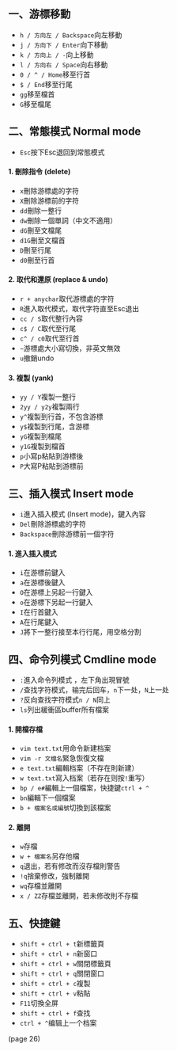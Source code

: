 ## 一、游標移動
* `h / 方向左 / Backspace`向左移動
* `j / 方向下 / Enter`向下移動
* `k / 方向上 / -`向上移動
* `l / 方向右 / Space`向右移動
* `0 / ^ / Home`移至行首
* `$ / End`移至行尾
* `gg`移至檔首
* `G`移至檔尾

## 二、常態模式 Normal mode

* `Esc`按下Esc退回到常態模式

#### 1. 刪除指令 (delete)
* `x`刪除游標處的字符
* `X`刪除游標前的字符
* `dd`刪除一整行
* `dw`刪除一個單詞（中文不適用）
* `dG`刪至文檔尾
* `d1G`刪至文檔首
* `D`刪至行尾
* `d0`刪至行首

#### 2. 取代和還原 (replace & undo)
* `r + anychar`取代游標處的字符
* `R`進入取代模式，取代字符直至Esc退出
* `cc / S`取代整行內容
* `c$ / C`取代至行尾
* `c^ / c0`取代至行首
* `~`游標處大小寫切換，非英文無效
* `u`撤銷undo

#### 3. 複製 (yank)
* `yy / Y`複製一整行
* `2yy / y2y`複製兩行
* `y^`複製到行首，不包含游標
* `y$`複製到行尾，含游標
* `yG`複製到檔尾
* `y1G`複製到檔首
* `p`小寫p粘貼到游標後
* `P`大寫P粘貼到游標前

## 三、插入模式 Insert mode

* `i`進入插入模式 (Insert mode)，鍵入內容
* `Del`刪除游標處的字符
* `Backspace`刪除游標前一個字符

#### 1. 進入插入模式
* `i`在游標前鍵入
* `a`在游標後鍵入
* `O`在游標上另起一行鍵入
* `o`在游標下另起一行鍵入
* `I`在行首鍵入
* `A`在行尾鍵入
* `J`將下一整行接至本行行尾，用空格分割

## 四、命令列模式 Cmdline mode

* `:`進入命令列模式 ，左下角出現冒號
* `/`查找字符模式，输完后回车，`n`下一处，`N`上一处
* `?`反向查找字符模式`n / N`同上
* `ls`列出緩衝區buffer所有檔案

#### 1. 開檔存檔
* `vim text.txt`用命令新建档案
* `vim -r 文檔名`緊急恢復文檔
* `e text.txt`編輯档案（不存在則新建）
* `w text.txt`寫入档案（若存在则按`!`重写）
* `bp / e#`編輯上一個檔案，快捷鍵`ctrl + ^`
* `bn`編輯下一個檔案
* `b + 檔案名或編號`切換到該檔案

#### 2. 離開
* `w`存檔
* `w + 檔案名`另存他檔
* `q`退出，若有修改而沒存檔則警告
* `!q`捨棄修改，強制離開
* `wq`存檔並離開
* `x / ZZ`存檔並離開，若未修改則不存檔

## 五、快捷鍵

* `shift + ctrl + t`新標籤頁
* `shift + ctrl + n`新窗口
* `shift + ctrl + w`關閉標籤頁
* `shift + ctrl + q`關閉窗口
* `shift + ctrl + c`複製
* `shift + ctrl + v`粘貼
* `F11`切換全屏
* `shift + ctrl + f`查找
* `ctrl + ^`编辑上一个档案

(page 26)
